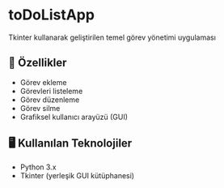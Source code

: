 # toDoListApp
Tkinter kullanarak geliştirilen temel görev yönetimi uygulaması 
## 🎯 Özellikler
- Görev ekleme
- Görevleri listeleme
- Görev düzenleme
- Görev silme
- Grafiksel kullanıcı arayüzü (GUI)

## 🖥️ Kullanılan Teknolojiler
- Python 3.x
- Tkinter (yerleşik GUI kütüphanesi)
